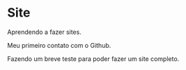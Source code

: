# Site
 Aprendendo a fazer sites.

Meu primeiro contato com o Github.


Fazendo um breve teste para poder fazer um site completo.
